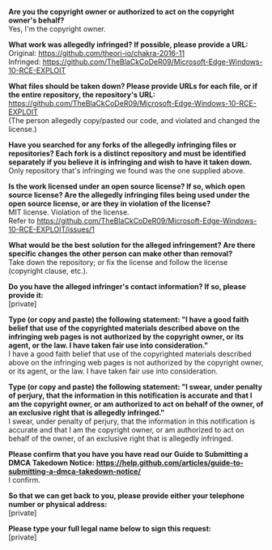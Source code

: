 **Are you the copyright owner or authorized to act on the copyright owner's behalf?**  
Yes, I'm the copyright owner.

**What work was allegedly infringed? If possible, please provide a URL:**  
Original: https://github.com/theori-io/chakra-2016-11  
Infringed: https://github.com/TheBlaCkCoDeR09/Microsoft-Edge-Windows-10-RCE-EXPLOIT  

**What files should be taken down? Please provide URLs for each file, or if the entire repository, the repository's URL:**  
https://github.com/TheBlaCkCoDeR09/Microsoft-Edge-Windows-10-RCE-EXPLOIT  
(The person allegedly copy/pasted our code, and violated and changed the license.)  

**Have you searched for any forks of the allegedly infringing files or repositories? Each fork is a distinct repository and must be identified separately if you believe it is infringing and wish to have it taken down.**  
Only repository that's infringing we found was the one supplied above.

**Is the work licensed under an open source license? If so, which open source license? Are the allegedly infringing files being used under the open source license, or are they in violation of the license?**  
MIT license. Violation of the license.  
Refer to https://github.com/TheBlaCkCoDeR09/Microsoft-Edge-Windows-10-RCE-EXPLOIT/issues/1

**What would be the best solution for the alleged infringement? Are there specific changes the other person can make other than removal?**  
Take down the repository; or fix the license and follow the license (copyright clause, etc.).

**Do you have the alleged infringer's contact information? If so, please provide it:**    
[private]

**Type (or copy and paste) the following statement: "I have a good faith belief that use of the copyrighted materials described above on the infringing web pages is not authorized by the copyright owner, or its agent, or the law. I have taken fair use into consideration."**  
I have a good faith belief that use of the copyrighted materials described above on the infringing web pages is not authorized by the copyright owner, or its agent, or the law. I have taken fair use into consideration.

**Type (or copy and paste) the following statement: "I swear, under penalty of perjury, that the information in this notification is accurate and that I am the copyright owner, or am authorized to act on behalf of the owner, of an exclusive right that is allegedly infringed."**  
I swear, under penalty of perjury, that the information in this notification is accurate and that I am the copyright owner, or am authorized to act on behalf of the owner, of an exclusive right that is allegedly infringed.

**Please confirm that you have you have read our Guide to Submitting a DMCA Takedown Notice: https://help.github.com/articles/guide-to-submitting-a-dmca-takedown-notice/**  
I confirm.

**So that we can get back to you, please provide either your telephone number or physical address:**  
[private]  

**Please type your full legal name below to sign this request:**  
[private]  
